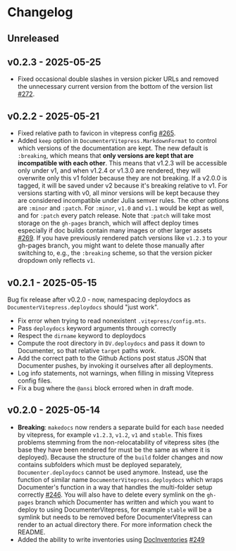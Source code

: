 # Changelog

## Unreleased

## v0.2.3 - 2025-05-25

- Fixed occasional double slashes in version picker URLs and removed the unnecessary current version from the bottom of the version list [#272](https://github.com/LuxDL/DocumenterVitepress.jl/pull/272).

## v0.2.2 - 2025-05-21

- Fixed relative path to favicon in vitepress config [#265](https://github.com/LuxDL/DocumenterVitepress.jl/pull/265).
- Added `keep` option in `DocumenterVitepress.MarkdownFormat` to control which versions of the documentation are kept. The new default is `:breaking`, which means that **only versions are kept that are incompatible with each other**. This means that v1.2.3 will be accessible only under v1, and when v1.2.4 or v1.3.0 are rendered, they will overwrite only this v1 folder because they are not breaking. If a v2.0.0 is tagged, it will be saved under v2 because it's breaking relative to v1. For versions starting with v0, all minor versions will be kept because they are considered incompatible under Julia semver rules. The other options are `:minor` and `:patch`. For `:minor`, `v1.0` and `v1.1` would be kept as well, and for `:patch` every patch release. Note that `:patch` will take most storage on the `gh-pages` branch, which will affect deploy times especially if doc builds contain many images or other larger assets [#269](https://github.com/LuxDL/DocumenterVitepress.jl/pull/269). If you have previously rendered patch versions like `v1.2.3` to your gh-pages branch, you might want to delete those manually after switching to, e.g., the `:breaking` scheme, so that the version picker dropdown only reflects `v1`.

## v0.2.1 - 2025-05-15
Bug fix release after v0.2.0 - now, namespacing deploydocs as `DocumenterVitepress.deploydocs` should "just work".

- Fix error when trying to read nonexistent `.vitepress/config.mts`.
- Pass `deploydocs` keyword arguments through correctly
- Respect the `dirname` keyword to deploydocs
- Compute the root directory in `DV.deploydocs` and pass it down to Documenter, so that relative `target` paths work.
- Add the correct path to the Github Actions post status JSON that Documenter pushes, by invoking it ourselves after all deployments.
- Log info statements, not warnings, when filling in missing Vitepress config files.
- Fix a bug where the `@ansi` block errored when in draft mode.

## v0.2.0 - 2025-05-14

- **Breaking**: `makedocs` now renders a separate build for each `base` needed by vitepress, for example `v1.2.3`, `v1.2`, `v1` and `stable`. This fixes problems stemming from the non-relocatability of vitepress sites (the base they have been rendered for must be the same as where it is deployed). Because the structure of the `build` folder changes and now contains subfolders which must be deployed separately, `Documenter.deploydocs` cannot be used anymore. Instead, use the function of similar name `DocumenterVitepress.deploydocs` which wraps Documenter's function in a way that handles the multi-folder setup correctly [#246](https://github.com/LuxDL/DocumenterVitepress.jl/pull/246). You will also have to delete every symlink on the `gh-pages` branch which Documenter has written and which you want to deploy to using DocumenterVitepress, for example `stable` will be a symlink but needs to be removed before DocumenterVitepress can render to an actual directory there. For more information check the README.
- Added the ability to write inventories using [DocInventories](https://github.com/JuliaDocs/DocInventories.jl) [#249](https://github.com/LuxDL/DocumenterVitepress.jl/pull/249)
